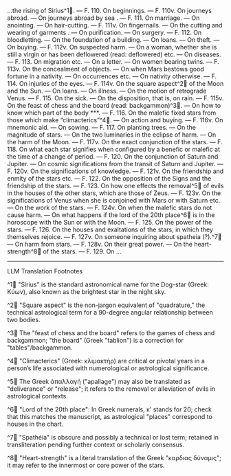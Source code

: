 ...the rising of Sirius^1🤖. — F. 110. On beginnings. — F. 110v. On journeys abroad. — On journeys abroad by sea <thereof>. — F. 111. On marriage. — On anointing. — On hair-cutting. — F. 111v. On fingernails. — On the cutting and wearing of garments <sic>. — On purification. — On surgery. — F. 112. On bloodletting. — On the foundation of a building. — On loans. — On theft. — On buying. — F. 112v. On suspected harm. — On a woman, whether she is still a virgin or has been deflowered (read: deflowered) etc. — On diseases. — F. 113. On migration etc. — On a letter. — On women bearing twins. — F. 113v. On the concealment of objects. — On when Mars bestows good fortune in a nativity. — On occurrences etc. — On nativity otherwise. — F. 114. On injuries of the eyes. — F. 114v. On the square aspect^2🤖 of the Moon and the Sun. — On loans. — On illness. — On the motion of retrograde Venus. — F. 115. On the sick. — On the disposition, that is, on rain. — F. 115v. On the feast of chess and the board (read: backgammon)^3🤖. — On how to know which part of the body ***. — F. 116. On the malefic fixed stars from those which make “climacterics”^4🤖. — On action and buying. — F. 116v. On mnemonic aid. — On sowing. — F. 117. On planting trees. — On the magnitude of stars. — On the two luminaries in the eclipse of harm. — On the harm of the Moon. — F. 117v. On the exact conjunction of the stars. — F. 118. On what each star signifies when configured by a benefic or malefic at the time of a change of period. — F. 120. On the conjunction of Saturn and Jupiter. — On cosmic significations from the transit of Saturn and Jupiter. — F. 120v. On the significations of knowledge. — F. 121v. On the friendship and enmity of the stars etc. — F. 122. On the opposition of the Signs and the friendship of the stars. — F. 123. On how one effects the removal^5🤖 of evils in the houses of the other stars, which are those of Zeus. — F. 123v. On the significations of Venus when she is conjoined with Mars or with Saturn etc. — On the work of the stars. — F. 124v. On when the malefic stars do not cause harm. — On what happens if the lord of the 20th place^6🤖 is in the horoscope with the Sun or with the Moon. — F. 125. On the power of the stars. — F. 126. On the houses and exaltations of the stars, in which they themselves rejoice. — F. 127v. On someone inquiring about spatheia (?).^7🤖 — On harm from stars. — F. 128v. On their great power. — On the heart-strength^8🤖 of the stars. — F. 129. On ...

---

LLM Translation Footnotes

^1🤖 "Sirius" is the standard astronomical name for the Dog-star (Greek: Κύων), also known as the brightest star in the night sky.

^2🤖 "Square aspect" is the non-jargon equivalent of "quadrature," the technical astrological term for a 90-degree angular relationship between two bodies.

^3🤖 The "feast of chess and the board" refers to the games of chess and backgammon; "the board" (Greek "tablion") is a correction for "tables"/backgammon.

^4🤖 "Climacterics" (Greek: κλιμακτήρ) are critical or pivotal years in a person’s life associated with numerological or astrological significance.

^5🤖 The Greek ἁπαλλαγή ("apallage") may also be translated as "deliverance" or "release"; it refers to the removal or alleviation of evils in astrological contexts.

^6🤖 "Lord of the 20th place": In Greek numerals, κ' stands for 20; check that this matches the manuscript, as astrological "places" correspond to houses in the chart.

^7🤖 "Spathéia" is obscure and possibly a technical or lost term; retained in transliteration pending further context or scholarly consensus.

^8🤖 "Heart-strength" is a literal translation of the Greek "καρδιας δύναμις"; it may refer to the innermost or core power of the stars.